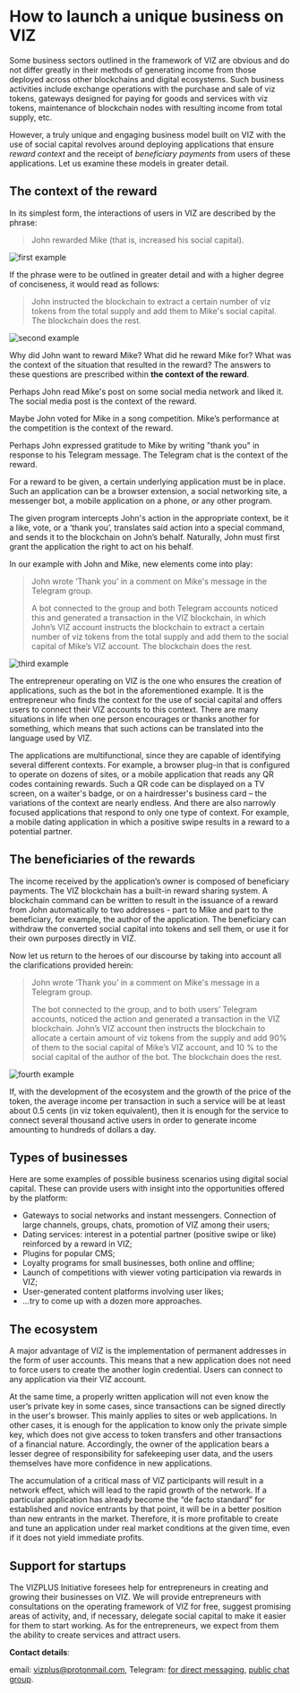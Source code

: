 # How to launch a unique business on VIZ

Some business sectors outlined in the framework of VIZ are obvious and do not differ greatly in their methods of generating income from those deployed across other blockchains and digital ecosystems. Such business activities include exchange operations with the purchase and sale of viz tokens, gateways designed for paying for goods and services with viz tokens, maintenance of blockchain nodes with resulting income from total supply, etc.

However, a truly unique and engaging business model built on VIZ with the use of social capital revolves around deploying applications that ensure *reward context* and the receipt of *beneficiary payments* from users of these applications. Let us examine these models in greater detail.

## The context of the reward

In its simplest form, the interactions of users in VIZ are described by the phrase:

> John rewarded Mike (that is, increased his social capital).

![first example](https://raw.githubusercontent.com/vizplus/viz-biz/main/1.jpg)

If the phrase were to be outlined in greater detail and with a higher degree of conciseness, it would read as follows:

> John instructed the blockchain to extract a certain number of viz tokens from the total supply and add them to Mike's social capital. The blockchain does the rest.

![second example](https://raw.githubusercontent.com/vizplus/viz-biz/main/2.jpg)

Why did John want to reward Mike? What did he reward Mike for? What was the context of the situation that resulted in the reward? The answers to these questions are prescribed within **the context of the reward**.

Perhaps John read Mike's post on some social media network and liked it. The social media post is the context of the reward.

Maybe John voted for Mike in a song competition. Mike’s performance at the competition is the context of the reward.

Perhaps John expressed gratitude to Mike by writing "thank you" in response to his Telegram message. The Telegram chat is the context of the reward.

For a reward to be given, a certain underlying application must be in place. Such an application can be a browser extension, a social networking site, a messenger bot, a mobile application on a phone, or any other program.

The given program intercepts John's action in the appropriate context, be it a like, vote, or a ‘thank you’, translates said action into a special command, and sends it to the blockchain on John’s behalf. Naturally, John must first grant the application the right to act on his behalf.

In our example with John and Mike, new elements come into play:

> John wrote ‘Thank you’ in a comment on Mike's message in the Telegram group.
> 
> A bot connected to the group and both Telegram accounts noticed this and generated a transaction in the VIZ blockchain, in which John’s VIZ account instructs the blockchain to extract a certain number of viz tokens from the total supply and add them to the social capital of Mike’s VIZ account. The blockchain does the rest.

![third example](https://raw.githubusercontent.com/vizplus/viz-biz/main/3.jpg)

The entrepreneur operating on VIZ is the one who ensures the creation of applications, such as the bot in the aforementioned example. It is the entrepreneur who finds the context for the use of social capital and offers users to connect their VIZ accounts to this context. There are many situations in life when one person encourages or thanks another for something, which means that such actions can be translated into the language used by VIZ.

The applications are multifunctional, since they are capable of identifying several different contexts. For example, a browser plug-in that is configured to operate on dozens of sites, or a mobile application that reads any QR codes containing rewards. Such a QR code can be displayed on a TV screen, on a waiter's badge, or on a hairdresser's business card – the variations of the context are nearly endless. And there are also narrowly focused applications that respond to only one type of context. For example, a mobile dating application in which a positive swipe results in a reward to a potential partner.

## The beneficiaries of the rewards

The income received by the application’s owner is composed of beneficiary payments. The VIZ blockchain has a built-in reward sharing system. A blockchain command can be written to result in the issuance of a reward from John automatically to two addresses - part to Mike and part to the beneficiary, for example, the author of the application. The beneficiary can withdraw the converted social capital into tokens and sell them, or use it for their own purposes directly in VIZ.

Now let us return to the heroes of our discourse by taking into account all the clarifications provided herein:

> John wrote ‘Thank you’ in a comment on Mike's message in a Telegram group.
>
> The bot connected to the group, and to both users’ Telegram accounts, noticed the action and generated a transaction in the VIZ blockchain. John’s VIZ account then instructs the blockchain to allocate a certain amount of viz tokens from the supply and add 90% of them to the social capital of Mike’s VIZ account, and 10 % to the social capital of the author of the bot. The blockchain does the rest.

![fourth example](https://raw.githubusercontent.com/vizplus/viz-biz/main/4.jpg)

If, with the development of the ecosystem and the growth of the price of the token, the average income per transaction in such a service will be at least about 0.5 cents (in viz token equivalent), then it is enough for the service to connect several thousand active users in order to generate income amounting to hundreds of dollars a day.

## Types of businesses

Here are some examples of possible business scenarios using digital social capital. These can provide users with insight into the opportunities offered by the platform:

- Gateways to social networks and instant messengers. Connection of large channels, groups, chats, promotion of VIZ among their users;
- Dating services: interest in a potential partner (positive swipe or like) reinforced by a reward in VIZ;
- Plugins for popular CMS;
- Loyalty programs for small businesses, both online and offline;
- Launch of competitions with viewer voting participation via rewards in VIZ;
- User-generated content platforms involving user likes;
- ...try to come up with a dozen more approaches.

## The ecosystem

A major advantage of VIZ is the implementation of permanent addresses in the form of user accounts. This means that a new application does not need to force users to create the another login credential. Users can connect to any application via their VIZ account.

At the same time, a properly written application will not even know the user’s private key in some cases, since transactions can be signed directly in the user's browser. This mainly applies to sites or web applications. In other cases, it is enough for the application to know only the private simple key, which does not give access to token transfers and other transactions of a financial nature. Accordingly, the owner of the application bears a lesser degree of responsibility for safekeeping user data, and the users themselves have more confidence in new applications.

The accumulation of a critical mass of VIZ participants will result in a network effect, which will lead to the rapid growth of the network. If a particular application has already become the “de facto standard” for established and novice entrants by that point, it will be in a better position than new entrants in the market. Therefore, it is more profitable to create and tune an application under real market conditions at the given time, even if it does not yield immediate profits.

## Support for startups

The VIZPLUS Initiative foresees help for entrepreneurs in creating and growing their businesses on VIZ. We will provide entrepreneurs with consultations on the operating framework of VIZ for free, suggest promising areas of activity, and, if necessary, delegate social capital to make it easier for them to start working. As for the entrepreneurs, we expect from them the ability to create services and attract users.

**Contact details**:

email: [vizplus@protonmail.com](mailto:vizplus@protonmail.com),
Telegram: [for direct messaging](https://t.me/adm_viz_plus), [public chat group](https://t.me/vizplus).

